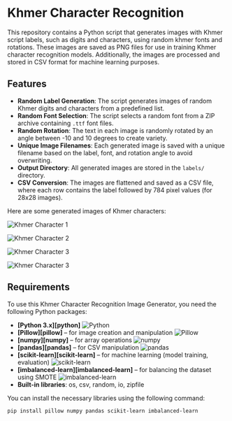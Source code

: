 # Khmer Character Recognition 


This repository contains a Python script that generates images with Khmer script labels, such as digits and characters, using random khmer fonts and rotations. These images are saved as PNG files for use in training Khmer character recognition models. Additionally, the images are processed and stored in CSV format for machine learning purposes.

## Features

- **Random Label Generation**: The script generates images of random Khmer digits and characters from a predefined list.
- **Random Font Selection**: The script selects a random font from a ZIP archive containing `.ttf` font files.
- **Random Rotation**: The text in each image is randomly rotated by an angle between -10 and 10 degrees to create variety.
- **Unique Image Filenames**: Each generated image is saved with a unique filename based on the label, font, and rotation angle to avoid overwriting.
- **Output Directory**: All generated images are stored in the `labels/` directory.
- **CSV Conversion**: The images are flattened and saved as a CSV file, where each row contains the label followed by 784 pixel values (for 28x28 images).



Here are some generated images of Khmer characters:

![Khmer Character 1](ញ_0_-1.png)

![Khmer Character 2](ក_18_2.png)
     
![Khmer Character 3](គ_25_-2.png)

![Khmer Character 3](ឈ_13_5.png)


## Requirements

To use this Khmer Character Recognition Image Generator, you need the following Python packages:

- **[Python 3.x][python]** ![Python](https://img.shields.io/badge/Python-3.x-blue)
- **[Pillow][pillow]** – for image creation and manipulation ![Pillow](https://img.shields.io/badge/Pillow-8.2.0-blue)
- **[numpy][numpy]** – for array operations ![numpy](https://img.shields.io/badge/numpy-1.21.0-blue)
- **[pandas][pandas]** – for CSV manipulation ![pandas](https://img.shields.io/badge/pandas-1.3.0-blue)
- **[scikit-learn][scikit-learn]** – for machine learning (model training, evaluation) ![scikit-learn](https://img.shields.io/badge/scikit--learn-0.24.0-blue)
- **[imbalanced-learn][imbalanced-learn]** – for balancing the dataset using SMOTE ![imbalanced-learn](https://img.shields.io/badge/imbalanced--learn-0.8.0-blue)
- **Built-in libraries**: os, csv, random, io, zipfile

You can install the necessary libraries using the following command:

```bash
pip install pillow numpy pandas scikit-learn imbalanced-learn

